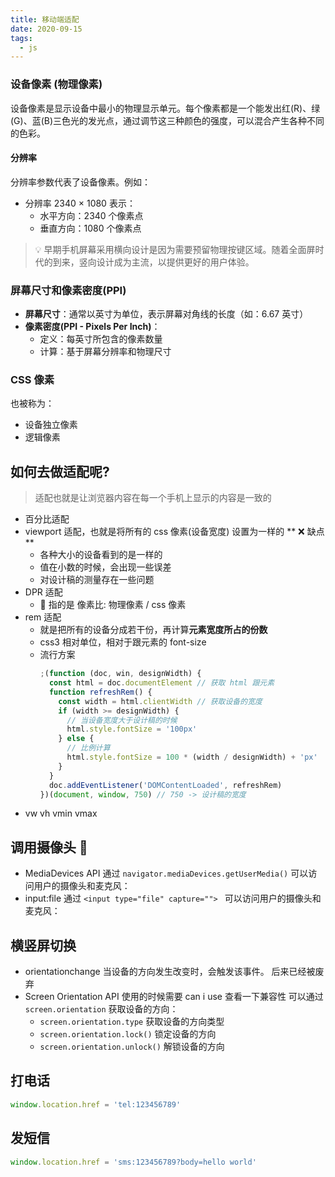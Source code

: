 ```yaml
---
title: 移动端适配
date: 2020-09-15
tags:
  - js
---
```


### 设备像素 (物理像素)

设备像素是显示设备中最小的物理显示单元。每个像素都是一个能发出红(R)、绿(G)、蓝(B)三色光的发光点，通过调节这三种颜色的强度，可以混合产生各种不同的色彩。

#### 分辨率

分辨率参数代表了设备像素。例如：

- 分辨率 2340 × 1080 表示：
  - 水平方向：2340 个像素点
  - 垂直方向：1080 个像素点

> 💡 早期手机屏幕采用横向设计是因为需要预留物理按键区域。随着全面屏时代的到来，竖向设计成为主流，以提供更好的用户体验。

### 屏幕尺寸和像素密度(PPI)

- **屏幕尺寸**：通常以英寸为单位，表示屏幕对角线的长度（如：6.67 英寸）
- **像素密度(PPI - Pixels Per Inch)**：
  - 定义：每英寸所包含的像素数量
  - 计算：基于屏幕分辨率和物理尺寸

### CSS 像素

也被称为：

- 设备独立像素
- 逻辑像素

## 如何去做适配呢?

> 适配也就是让浏览器内容在每一个手机上显示的内容是一致的

- 百分比适配
- viewport 适配，也就是将所有的 css 像素(设备宽度) 设置为一样的
  ** ❌ 缺点**
  - 各种大小的设备看到的是一样的
  - 值在小数的时候，会出现一些误差
  - 对设计稿的测量存在一些问题
- DPR 适配
  - 🤔 指的是 像素比: 物理像素 / css 像素
- rem 适配
  - 就是把所有的设备分成若干份，再计算**元素宽度所占的份数**
  - css3 相对单位，相对于跟元素的 font-size
  - 流行方案
    ```js
    ;(function (doc, win, designWidth) {
      const html = doc.documentElement // 获取 html 跟元素
      function refreshRem() {
        const width = html.clientWidth // 获取设备的宽度
        if (width >= designWidth) {
          // 当设备宽度大于设计稿的时候
          html.style.fontSize = '100px'
        } else {
          // 比例计算
          html.style.fontSize = 100 * (width / designWidth) + 'px'
        }
      }
      doc.addEventListener('DOMContentLoaded', refreshRem)
    })(document, window, 750) // 750 -> 设计稿的宽度
    ```
- vw vh vmin vmax

## 调用摄像头 📸

- MediaDevices API
  通过 `navigator.mediaDevices.getUserMedia()` 可以访问用户的摄像头和麦克风：
- input:file
  通过 `<input type="file" capture=""> ` 可以访问用户的摄像头和麦克风：

## 横竖屏切换

- orientationchange 当设备的方向发生改变时，会触发该事件。 后来已经被废弃
- Screen Orientation API 使用的时候需要 can i use 查看一下兼容性
  可以通过 `screen.orientation` 获取设备的方向：
  - `screen.orientation.type` 获取设备的方向类型
  - `screen.orientation.lock()` 锁定设备的方向
  - `screen.orientation.unlock()` 解锁设备的方向

## 打电话

```js
window.location.href = 'tel:123456789'
```

## 发短信

```js
window.location.href = 'sms:123456789?body=hello world'
```
